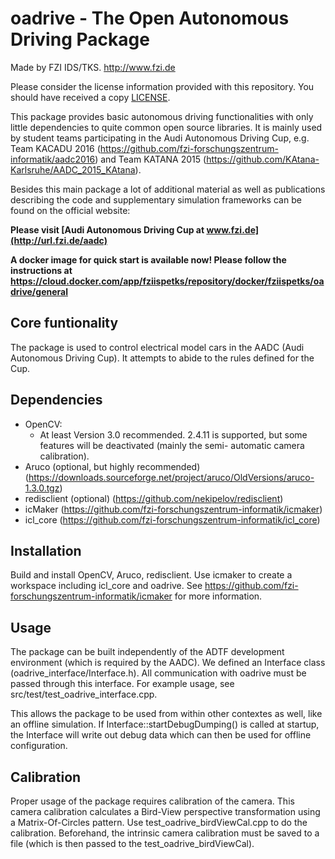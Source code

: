 oadrive - The Open Autonomous Driving Package
===========================================================

Made by FZI IDS/TKS. http://www.fzi.de

Please consider the license information provided with this repository.
You should have received a copy [LICENSE](LICENSE).


This package provides basic autonomous driving functionalities
with only little dependencies to quite common open source libraries. It is mainly used by student teams participating in the Audi Autonomous Driving Cup, e.g. Team KACADU 2016 (https://github.com/fzi-forschungszentrum-informatik/aadc2016) and Team KATANA 2015 (https://github.com/KAtana-Karlsruhe/AADC_2015_KAtana).

Besides this main package a lot of additional material as well as publications describing the code and supplementary simulation frameworks can be found on the official website:

**Please visit [Audi Autonomous Driving Cup at www.fzi.de](http://url.fzi.de/aadc)**

**A docker image for quick start is available now! Please follow the instructions at https://cloud.docker.com/app/fziispetks/repository/docker/fziispetks/oadrive/general**

Core funtionality
-----------------------------------------------------------
The package is used to control electrical model cars in the
AADC (Audi Autonomous Driving Cup). It attempts to abide to
the rules defined for the Cup.


Dependencies
------------------------------------------------------------
- OpenCV:
    - At least Version 3.0 recommended. 2.4.11 is supported,
      but some features will be deactivated (mainly the semi-
      automatic camera calibration).
- Aruco (optional, but highly recommended) (https://downloads.sourceforge.net/project/aruco/OldVersions/aruco-1.3.0.tgz)
- redisclient (optional) (https://github.com/nekipelov/redisclient)
- icMaker (https://github.com/fzi-forschungszentrum-informatik/icmaker)
- icl_core (https://github.com/fzi-forschungszentrum-informatik/icl_core)


Installation
-------------------------------------------------------------
Build and install OpenCV, Aruco, redisclient. Use icmaker to create
a workspace including icl_core and oadrive. See
https://github.com/fzi-forschungszentrum-informatik/icmaker for
more information.


Usage
------------------------------------------------------------
The package can be built independently of the ADTF development
environment (which is required by the AADC).
We defined an Interface class (oadrive_interface/Interface.h).
All communication with oadrive must be passed through this
interface.
For example usage, see src/test/test_oadrive_interface.cpp.

This allows the package to be used from within other contextes
as well, like an offline simulation.
If Interface::startDebugDumping() is called at startup, the
Interface will write out debug data which can then be used for
offline configuration.


Calibration
-------------------------------------------------------------
Proper usage of the package requires calibration of the camera.
This camera calibration calculates a Bird-View perspective
transformation using a Matrix-Of-Circles pattern.
Use test_oadrive_birdViewCal.cpp to do the calibration.
Beforehand, the intrinsic camera calibration must be saved to
a file (which is then passed to the test_oadrive_birdViewCal).
